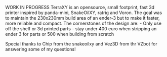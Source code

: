 WORK IN PROGRESS
TerraXY is an opensource, small footprint, fast 3d printer inspired by panda-mini, SnakeOilXY, ratrig and Voron.
The goal was to maintain the 230x230mm build area of an ender-3 but to make it faster, more reliable and compact.
The cornerstones of the design are:
	- Only use off the shelf or 3d printed parts
 	- stay under 400 euro when stripping an ender 3 for parts or 500 when building from scratch

   Special thanks to Chip from the snakeoilxy and Vez3D from thr VZbot for answering some of my questions!

